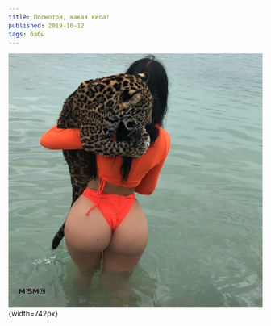 ```yaml
---
title: Посмотри, какая киса!
published: 2019-10-12
tags: бабы
---
```


![](/content/kisa.jpeg){width=742px}
